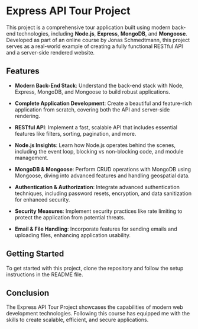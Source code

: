 # Express API Tour Project

This project is a comprehensive tour application built using modern back-end technologies, including **Node.js**, **Express**, **MongoDB**, and **Mongoose**. Developed as part of an online course by Jonas Schmedtmann, this project serves as a real-world example of creating a fully functional RESTful API and a server-side rendered website.

## Features

- **Modern Back-End Stack**: Understand the back-end stack with Node, Express, MongoDB, and Mongoose to build robust applications.
  
- **Complete Application Development**: Create a beautiful and feature-rich application from scratch, covering both the API and server-side rendering.
  
- **RESTful API**: Implement a fast, scalable API that includes essential features like filters, sorting, pagination, and more.

- **Node.js Insights**: Learn how Node.js operates behind the scenes, including the event loop, blocking vs non-blocking code, and module management.

- **MongoDB & Mongoose**: Perform CRUD operations with MongoDB using Mongoose, diving into advanced features and handling geospatial data.

- **Authentication & Authorization**: Integrate advanced authentication techniques, including password resets, encryption, and data sanitization for enhanced security.

- **Security Measures**: Implement security practices like rate limiting to protect the application from potential threats.


- **Email & File Handling**: Incorporate features for sending emails and uploading files, enhancing application usability.

## Getting Started

To get started with this project, clone the repository and follow the setup instructions in the README file.

## Conclusion

The Express API Tour Project showcases the capabilities of modern web development technologies. Following this course has equipped me with the skills to create scalable, efficient, and secure applications.

